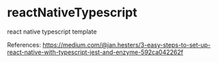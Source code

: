 # reactNativeTypescript
react native typescript template

References: https://medium.com/@jan.hesters/3-easy-steps-to-set-up-react-native-with-typescript-jest-and-enzyme-592ca042262f
